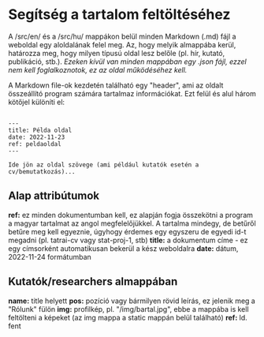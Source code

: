 # Segítség a tartalom feltöltéséhez

A /src/en/ és a /src/hu/ mappákon belül minden Markdown (.md) fájl a weboldal egy aloldalának felel meg. Az, hogy melyik almappába kerül, határozza meg, hogy milyen típusú oldal lesz belőle (pl. hír, kutató, publikáció, stb.).
*Ezeken kívül van minden mappában egy .json fájl, ezzel nem kell foglalkoznotok, ez az oldal működéséhez kell.*

A Markdown file-ok kezdetén található egy "header", ami az oldalt összeállító program számára tartalmaz információkat. Ezt felül és alul három kötőjel különíti el:

```

---
title: Példa oldal
date: 2022-11-23
ref: peldaoldal
---

Ide jön az oldal szövege (ami például kutatók esetén a cv/bemutatkozás)...

```

## Alap attribútumok

**ref:** ez minden dokumentumban kell, ez alapján fogja összekötni a program a magyar tartalmat az angol megfelelőjükkel. A tartalma mindegy, de betűről betűre meg kell egyeznie, úgyhogy érdemes egy egyszeru de egyedi id-t megadni (pl. tatrai-cv vagy stat-proj-1, stb)
**title:** a dokumentum címe - ez egy címsorként automatikusan bekerül a kész weboldalra
**date:** dátum, 2022-11-24 formátumban

## Kutatók/researchers almappában

**name:** title helyett
**pos:** pozíció vagy bármilyen rövid leírás, ez jelenik meg a "Rólunk" fülön
**img:** profilkép, pl. "/img/bartal.jpg", ebbe a mappába is kell feltölteni a képeket (az img mappa a static mappán belül található)
**ref:** ld. fent